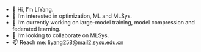 - 👋 Hi, I’m LIYang.
- 👀 I’m interested in optimization, ML and MLSys.
- 🌱 I’m currently working on large-model training, model compression and federated learning.
- 💞️ I’m looking to collaborate on MLSys.
- 📫 Reach me: liyang258@mail2.sysu.edu.cn

<!---
ailianligit/ailianligit is a ✨ special ✨ repository because its `README.md` (this file) appears on your GitHub profile.
You can click the Preview link to take a look at your changes.
--->
